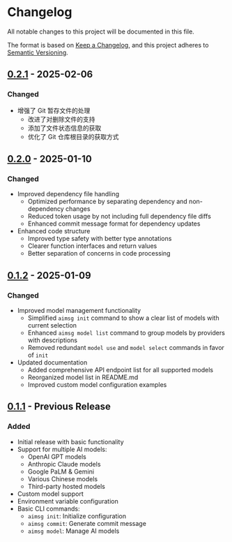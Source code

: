 # Changelog

All notable changes to this project will be documented in this file.

The format is based on [Keep a Changelog](https://keepachangelog.com/en/1.0.0/),
and this project adheres to [Semantic Versioning](https://semver.org/spec/v2.0.0.html).

## [0.2.1] - 2025-02-06

### Changed
- 增强了 Git 暂存文件的处理
  - 改进了对删除文件的支持
  - 添加了文件状态信息的获取
  - 优化了 Git 仓库根目录的获取方式

## [0.2.0] - 2025-01-10

### Changed
- Improved dependency file handling
  - Optimized performance by separating dependency and non-dependency changes
  - Reduced token usage by not including full dependency file diffs
  - Enhanced commit message format for dependency updates
- Enhanced code structure
  - Improved type safety with better type annotations
  - Clearer function interfaces and return values
  - Better separation of concerns in code processing

## [0.1.2] - 2025-01-09

### Changed
- Improved model management functionality
  - Simplified `aimsg init` command to show a clear list of models with current selection
  - Enhanced `aimsg model list` command to group models by providers with descriptions
  - Removed redundant `model use` and `model select` commands in favor of `init`
- Updated documentation
  - Added comprehensive API endpoint list for all supported models
  - Reorganized model list in README.md
  - Improved custom model configuration examples

## [0.1.1] - Previous Release

### Added
- Initial release with basic functionality
- Support for multiple AI models:
  - OpenAI GPT models
  - Anthropic Claude models
  - Google PaLM & Gemini
  - Various Chinese models
  - Third-party hosted models
- Custom model support
- Environment variable configuration
- Basic CLI commands:
  - `aimsg init`: Initialize configuration
  - `aimsg commit`: Generate commit message
  - `aimsg model`: Manage AI models

[0.2.1]: https://github.com/yurentle/aimsg/compare/v0.2.0...v0.2.1
[0.2.0]: https://github.com/yurentle/aimsg/compare/v0.1.2...v0.2.0
[0.1.2]: https://github.com/yurentle/aimsg/compare/v0.1.1...v0.1.2
[0.1.1]: https://github.com/yurentle/aimsg/releases/tag/v0.1.1
